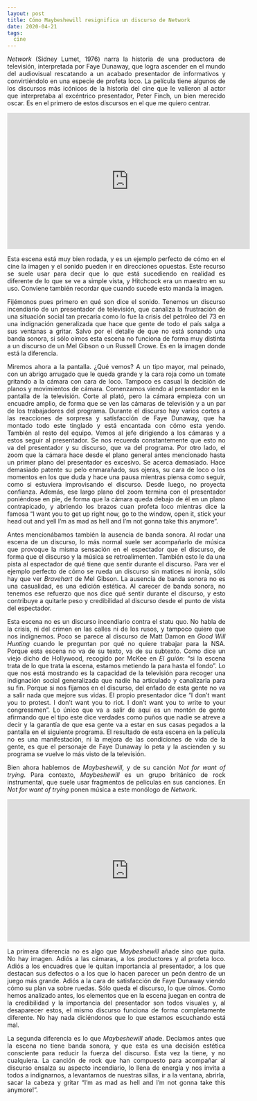 ```yaml
---
layout: post
title: Cómo Maybeshewill resignifica un discurso de Network
date: 2020-04-21
tags:
  cine
---
```

<p style='text-align: justify;'><em>Network</em> (Sidney Lumet, 1976) narra la historia de una productora de televisión, interpretada por Faye Dunaway, que logra ascender en el mundo del audiovisual rescatando a un acabado presentador de informativos y convirtiéndolo en una especie de profeta loco. La película tiene algunos de los discursos más icónicos de la historia del cine que le valieron al actor que interpretaba al excéntrico presentador, Peter Finch, un bien merecido oscar. Es en el primero de estos discursos en el que me quiero centrar.</p>

<center><iframe width="560" height="315" src="https://www.youtube.com/embed/MRuS3dxKK9U" frameborder="0" allow="accelerometer; autoplay; encrypted-media; gyroscope; picture-in-picture" allowfullscreen></iframe></center>

<p style='text-align: justify;'>Esta escena está muy bien rodada, y es un ejemplo perfecto de cómo en el cine la imagen y el sonido pueden ir en direcciones opuestas. Este recurso se suele usar para decir que lo que está sucediendo en realidad es diferente de lo que se ve a simple vista, y Hitchcock era un maestro en su uso. Conviene también recordar que cuando sucede esto manda la imagen.</p>

<p style='text-align: justify;'>Fijémonos pues primero en qué son dice el sonido. Tenemos un discurso incendiario de un presentador de televisión, que canaliza la frustración de una situación social tan precaria como lo fue la crisis del petróleo del 73 en una indignación generalizada que hace que gente de todo el país salga a sus ventanas a gritar. Salvo por el detalle de que no está sonando una banda sonora, si sólo oímos esta escena no funciona de forma muy distinta a un discurso de un Mel Gibson o un Russell Crowe. Es en la imagen donde está la diferencia.</p>

<p style='text-align: justify;'>Miremos ahora a la pantalla. ¿Qué vemos? A un tipo mayor, mal peinado, con un abrigo arrugado que le queda grande y la cara roja como un tomate gritando a la cámara con cara de loco. Tampoco es casual la decisión de planos y movimientos de cámara. Comenzamos viendo al presentador en la pantalla de la televisión. Corte al plató, pero la cámara empieza con un encuadre amplio, de forma que se ven las cámaras de televisión y a un par de los trabajadores del programa. Durante el discurso hay varios cortes a las reacciones de sorpresa y satisfacción de Faye Dunaway, que ha montado todo este tinglado y está encantada con cómo esta yendo. También al resto del equipo. Vemos al jefe dirigiendo a los cámaras y a estos seguir al presentador. Se nos recuerda constantemente que esto no va del presentador y su discurso, que va del programa. Por otro lado, el zoom que la cámara hace desde el plano general antes mencionado hasta un primer plano del presentador es excesivo. Se acerca demasiado. Hace demasiado patente su pelo enmarañado, sus ojeras, su cara de loco o los momentos en los que duda y hace una pausa mientras piensa como seguir, como si estuviera improvisando el discurso. Desde luego, no proyecta confianza. Además, ese largo plano del zoom termina con el presentador poniéndose en pie, de forma que la cámara queda debajo de él en un plano contrapicado, y abriendo los brazos cuan profeta loco mientras dice la famosa “I want you to get up right now, go to the window, open it, stick your head out and yell I’m as mad as hell and I’m not gonna take this anymore”.</p>

<p style='text-align: justify;'>Antes mencionábamos también la ausencia de banda sonora. Al rodar una escena de un discurso, lo más normal suele ser acompañarlo de música que provoque la misma sensación en el espectador que el discurso, de forma que el discurso y la música se retroalimenten. También esto le da una pista al espectador de qué tiene que sentir durante el discurso. Para ver el ejemplo perfecto de cómo se rueda un discurso sin matices ni ironía, sólo hay que ver <em>Bravehart</em> de Mel Gibson. La ausencia de banda sonora no es una casualidad, es una edición estética. Al carecer de banda sonora, no tenemos ese refuerzo que nos dice qué sentir durante el discurso, y esto contribuye a quitarle peso y credibilidad al discurso desde el punto de vista del espectador.</p>

<p style='text-align: justify;'>Esta escena no es un discurso incendiario contra el statu quo. No habla de la crisis, ni del crimen en las calles ni de los rusos, y tampoco quiere que nos indignemos. Poco se parece al discurso de Matt Damon en <em>Good Will Hunting</em> cuando le preguntan por qué no quiere trabajar para la NSA. Porque esta escena no va de su texto, va de su subtexto. Como dice un viejo dicho de Hollywood, recogido por McKee en <em>El guión</em>: “si la escena trata de lo que trata la escena, estamos metiendo la para hasta el fondo”. Lo que nos está mostrando es la capacidad de la televisión para recoger una indignación social generalizada que nadie ha articulado y canalizarla para su fin. Porque si nos fijamos en el discurso, del enfado de esta gente no va a salir nada que mejore sus vidas. El propio presentador dice “I don’t want you to protest. I don’t want you to riot. I don’t want you to write to your congressmen”. Lo único que va a salir de aquí es un montón de gente afirmando que el tipo este dice verdades como puños que nadie se atreve a decir y la garantía de que esa gente va a estar en sus casas pegados a la pantalla en el siguiente programa. El resultado de esta escena en la película no es una manifestación, ni la mejora de las condiciones de vida de la gente, es que el personaje de Faye Dunaway lo peta y la ascienden y su programa se vuelve lo más visto de la televisión.</p>

<p style='text-align: justify;'>Bien ahora hablemos de <em>Maybeshewill</em>, y de su canción <em>Not for want of trying</em>. Para contexto, <em>Maybeshewill</em> es un grupo británico de rock instrumental, que suele usar fragmentos de películas en sus canciones. En <em>Not for want of trying</em> ponen música a este monólogo de <em>Network</em>.</p>

<center><iframe width="560" height="329" src="https://www.youtube.com/embed/L-778EerveU" frameborder="0" allow="accelerometer; autoplay; encrypted-media; gyroscope; picture-in-picture" allowfullscreen></iframe></center>

<p style='text-align: justify;'>La primera diferencia no es algo que <em>Maybeshewill</em> añade sino que quita. No hay imagen. Adiós a las cámaras, a los productores y al profeta loco. Adiós a los encuadres que le quitan importancia al presentador, a los que destacan sus defectos o a los que lo hacen parecer un peón dentro de un juego más grande. Adiós a la cara de satisfacción de Faye Dunaway viendo cómo su plan va sobre ruedas. Sólo queda el discurso, lo que oímos. Como hemos analizado antes, los elementos que en la escena juegan en contra de la credibilidad y la importancia del presentador son todos visuales y, al desaparecer estos, el mismo discurso funciona de forma completamente diferente. No hay nada diciéndonos que lo que estamos escuchando está mal.</p>

<p style='text-align: justify;'>La segunda diferencia es lo que <em>Maybeshewill</em> añade. Decíamos antes que la escena no tiene banda sonora, y que esta es una decisión estética consciente para reducir la fuerza del discurso. Esta vez la tiene, y no cualquiera. La canción de rock que han compuesto para acompañar al discurso ensalza su aspecto incendiario, lo llena de energía y nos invita a todos a indignarnos, a levantarnos de nuestras sillas, ir a la ventana, abrirla, sacar la cabeza y gritar “I’m as mad as hell and I’m not gonna take this anymore!”.</p>